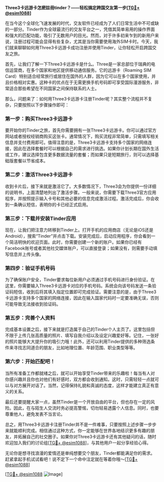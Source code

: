 **Three3卡远游卡怎麽註冊tinder？——轻松搞定跨国交友第一步[[TG💪+ @esim1088](https://t.me/s/esim1088)]**

在当今这个全球化飞速发展的时代，交友软件已经成为了人们日常生活中不可或缺的一部分。Tinder作为全球最流行的交友平台之一，凭借其简单易用的操作界面和强大的匹配功能，吸引了无数用户的目光。然而，对于许多初来乍到的新用户来说，注册过程可能会显得有些复杂，尤其是当你需要使用海外SIM卡时。今天，我们就来聊聊如何用Three3卡远游卡成功注册并使用Tinder，让你轻松开启跨国交友之旅。

首先，让我们了解一下Three3卡远游卡是什么。Three是一家总部位于瑞典的电信运营商，在多个国家和地区提供移动通信服务。它的远游卡（Roaming SIM Card）特别适合经常旅行或居住在国外的人群，因为它可以在多个国家使用，并且价格相对实惠。这种卡的优点在于无需更换手机号码即可享受国际漫游服务，非常适合那些希望在不同国家之间保持联系的人士。

那么，问题来了：如何用Three3卡远游卡注册Tinder呢？其实整个流程并不复杂，只要按照以下步骤操作即可：

### 第一步：购买Three3卡远游卡

要开始你的Tinder之旅，首先你需要拥有一张Three3卡远游卡。你可以通过官方网站或者授权经销商购买这张卡。通常情况下，购买流程非常简单，只需填写相关信息并支付费用即可。值得注意的是，Three3卡远游卡支持多个国家的网络连接，因此在选择套餐时可以根据自己的需求进行挑选。如果你计划长期在国外生活或工作，建议选择包含更多数据流量的套餐；而如果只是短期旅行，则可以选择基础版套餐以节省成本。

### 第二步：激活Three3卡远游卡

收到卡片后，接下来就是激活它了。大多数情况下，Three3会为你提供一份详细的说明书，上面清楚地列出了激活步骤。一般来说，你需要下载Three3官方应用程序，并按照提示输入卡号和其他必要的信息完成激活过程。激活完成后，你会收到一条确认短信，表明你的卡已经正式启用。

### 第三步：下载并安装Tinder应用

现在，让我们把注意力转移到Tinder上。打开手机的应用商店（无论是iOS还是Android），搜索“Tinder”并点击下载。安装完成后，启动应用程序，你会看到一个简洁明快的欢迎页面。此时，你需要创建一个新的账户。如果你已经有Facebook账号或者其他社交媒体账户，可以直接登录；如果没有，则需要手动填写信息并上传头像。

### 第四步：验证手机号码

为了确保账户安全，Tinder要求每位新用户必须通过手机号码进行身份验证。在这里，你需要输入Three3卡远游卡对应的手机号码。系统会向该号码发送一条验证码短信，收到后将其填入指定位置即可完成验证。需要注意的是，由于Three3卡远游卡支持多个国家的网络连接，因此在输入国家代码时一定要准确无误，否则可能导致无法接收到验证码。

### 第五步：完善个人资料

完成基本设置之后，接下来就是打造属于自己的Tinder个人主页了。这里包括但不限于上传几张高质量的照片、填写自我介绍以及设定兴趣爱好等。记住，一张好的照片能够大大提升你的吸引力哦！此外，还可以利用Tinder提供的多种筛选条件来寻找志同道合的朋友，比如地理位置、年龄范围、职业类型等等。

### 第六步：开始匹配吧！

当所有准备工作都就绪之后，就可以开始享受Tinder带来的乐趣啦！每当有人对你感兴趣并且你也对他们有好感时，双方都会收到通知。这时，只需轻轻一点就可以与对方展开对话了。当然，记得保持礼貌和真诚的态度，这样才能建立真正有意义的关系。

最后还要提醒大家一点，虽然Tinder是一个开放自由的平台，但也存在一定的风险。因此，在与陌生人交流时务必提高警惕，切勿轻易透露个人信息。同时，也要尊重他人，避免发表不当言论。

总之，用Three3卡远游卡注册Tinder并不是一件难事，只要按照上述步骤一步步来就能顺利完成。相信通过这种方式，你一定能够在世界各地结识更多有趣的朋友，并拓展自己的社交圈子。如果你对Three3卡远游卡还有其他疑问的话，随时欢迎加入我们的讨论组[[TG💪+ @esim1088](https://t.me/s/esim1088)]，与其他用户一起分享经验心得。

无论你是想寻找浪漫的爱情还是单纯想要交个朋友，Tinder都能满足你的需求。赶紧拿起手机试试看吧！说不定下一个命中注定就在等着你哦～[[TG💪+ @esim1088](https://t.me/s/esim1088)] 

[[TG💪+ @esim1088](https://t.me/s/esim1088) ![Image](https://i.postimg.cc/4NQfJmqS/Snipaste-2025-05-13-00-14-12.png)]